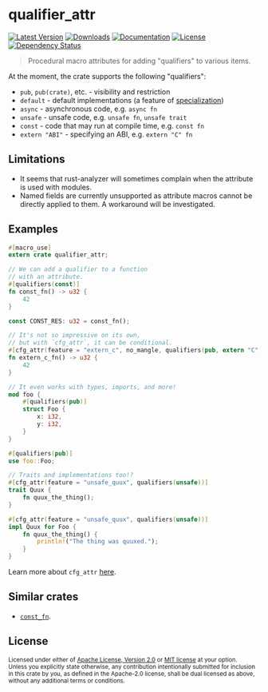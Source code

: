 # qualifier_attr

[![Latest Version](https://img.shields.io/crates/v/qualifier_attr.svg)][`qualifier_attr`]
[![Downloads](https://img.shields.io/crates/d/qualifier_attr.svg)][`qualifier_attr`]
[![Documentation](https://docs.rs/qualifier_attr/badge.svg)][`qualifier_attr`/docs]
[![License](https://img.shields.io/crates/l/qualifier_attr.svg)][`qualifier_attr`/license]
[![Dependency Status](https://deps.rs/repo/github/JohnScience/qualifier_attr/status.svg)][`qualifier_attr`/dep_status]

> Procedural macro attributes for adding "qualifiers" to various items.

At the moment, the crate supports the following "qualifiers":

* `pub`, `pub(crate)`, etc. - visibility and restriction
* `default` - default implementations (a feature of [specialization](https://doc.rust-lang.org/unstable-book/language-features/specialization.html))
* `async` - asynchronous code, e.g. `async fn`
* `unsafe` - unsafe code, e.g. `unsafe fn`, `unsafe trait`
* `const` - code that may run at compile time, e.g. `const fn`
* `extern "ABI"` - specifying an ABI, e.g. `extern "C" fn`

## Limitations

* It seems that rust-analyzer will sometimes complain when the attribute is
  used with modules.
* Named fields are currently unsupported as attribute macros cannot be
  directly applied to them. A workaround will be investigated.

## Examples

```rust
#[macro_use]
extern crate qualifier_attr;

// We can add a qualifier to a function
// with an attribute.
#[qualifiers(const)]
fn const_fn() -> u32 {
    42
}

const CONST_RES: u32 = const_fn();

// It's not so impressive on its own,
// but with `cfg_attr`, it can be conditional.
#[cfg_attr(feature = "extern_c", no_mangle, qualifiers(pub, extern "C"))]
fn extern_c_fn() -> u32 {
    42
}

// It even works with types, imports, and more!
mod foo {
    #[qualifiers(pub)]
    struct Foo {
        x: i32,
        y: i32,
    }
}

#[qualifiers(pub)]
use foo::Foo;

// Traits and implementations too!?
#[cfg_attr(feature = "unsafe_quux", qualifiers(unsafe))]
trait Quux {
    fn quux_the_thing();
}

#[cfg_attr(feature = "unsafe_quux", qualifiers(unsafe))]
impl Quux for Foo {
    fn quux_the_thing() {
        println!("The thing was quuxed.");
    }
}
```

Learn more about `cfg_attr` [here](https://doc.rust-lang.org/reference/conditional-compilation.html#the-cfg_attr-attribute).

## Similar crates

* [`const_fn`](https://crates.io/crates/const_fn).

## License

<sup>
Licensed under either of <a href="LICENSE-APACHE">Apache License, Version
2.0</a> or <a href="LICENSE-MIT">MIT license</a> at your option.
</sup>

<br>

<sub>
Unless you explicitly state otherwise, any contribution intentionally submitted
for inclusion in this crate by you, as defined in the Apache-2.0 license, shall
be dual licensed as above, without any additional terms or conditions.
</sub>

[`qualifier_attr`]: https://crates.io/crates/qualifier_attr
[`qualifier_attr`/docs]: https://docs.rs/qualifier_attr
[`qualifier_attr`/license]: https://github.com/JohnScience/qualifier_attr#license
[`qualifier_attr`/dep_status]: https://deps.rs/repo/github/JohnScience/qualifier_attr
